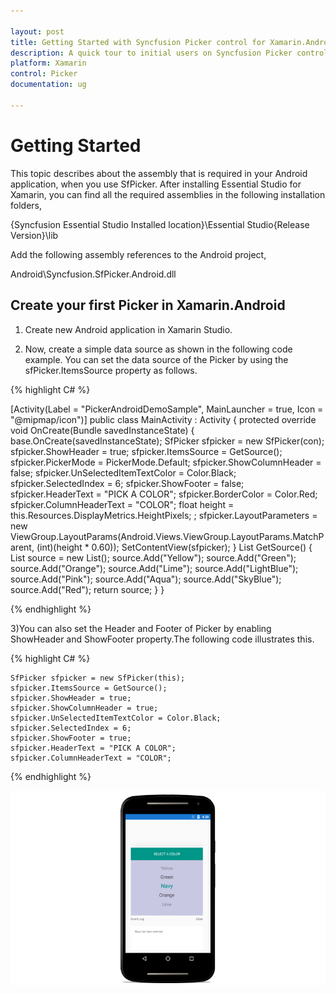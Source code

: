 ```yaml
---

layout: post
title: Getting Started with Syncfusion Picker control for Xamarin.Android
description: A quick tour to initial users on Syncfusion Picker control for Xamarin.Android platform.
platform: Xamarin
control: Picker
documentation: ug

---
```


# Getting Started

This topic describes about the assembly that is required in your Android application, when you use SfPicker. After installing Essential Studio for Xamarin, you can find all the required assemblies in the following installation folders,

{Syncfusion Essential Studio Installed location}\Essential Studio{Release Version}\lib

Add the following assembly references to the Android project,

Android\Syncfusion.SfPicker.Android.dll


## Create your first Picker in Xamarin.Android


1) Create new Android application in Xamarin Studio.

2) Now, create a simple data source as shown in the following code example. You can set the data source of the Picker by using the sfPicker.ItemsSource property as follows.





{% highlight C# %}

[Activity(Label = "PickerAndroidDemoSample", MainLauncher = true, Icon = "@mipmap/icon")]
public class MainActivity : Activity
{
    protected override void OnCreate(Bundle savedInstanceState)
    {
        base.OnCreate(savedInstanceState);
        SfPicker sfpicker = new SfPicker(con);
        sfpicker.ShowHeader = true;
        sfpicker.ItemsSource = GetSource();
        sfpicker.PickerMode = PickerMode.Default;
        sfpicker.ShowColumnHeader = false;
        sfpicker.UnSelectedItemTextColor = Color.Black;
        sfpicker.SelectedIndex = 6;
        sfpicker.ShowFooter = false;
        sfpicker.HeaderText = "PICK A COLOR";
        sfpicker.BorderColor = Color.Red;
        sfpicker.ColumnHeaderText = "COLOR";
        float height = this.Resources.DisplayMetrics.HeightPixels; ;
        sfpicker.LayoutParameters = new ViewGroup.LayoutParams(Android.Views.ViewGroup.LayoutParams.MatchParent, (int)(height * 0.60));
        SetContentView(sfpicker);
    }
    List<String> GetSource()
    {
        List<String> source = new List<string>();
        source.Add("Yellow");
        source.Add("Green");
        source.Add("Orange");
        source.Add("Lime");
        source.Add("LightBlue");
        source.Add("Pink");
        source.Add("Aqua");
        source.Add("SkyBlue");
        source.Add("Red");
        return source;
    }
}

{% endhighlight %}




3)You can also set the Header and Footer of Picker by enabling ShowHeader and ShowFooter property.The following code illustrates this.




{% highlight C# %}

    SfPicker sfpicker = new SfPicker(this);
    sfpicker.ItemsSource = GetSource();
    sfpicker.ShowHeader = true;
    sfpicker.ShowColumnHeader = true;
    sfpicker.UnSelectedItemTextColor = Color.Black;
    sfpicker.SelectedIndex = 6;
    sfpicker.ShowFooter = true;
    sfpicker.HeaderText = "PICK A COLOR";
    sfpicker.ColumnHeaderText = "COLOR";

{% endhighlight %}




![](images/gettingstarted.png)








